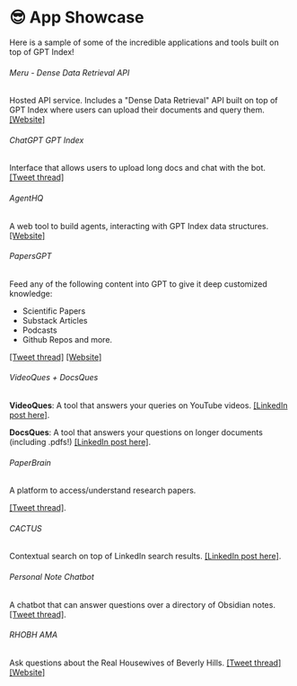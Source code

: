 # 😎 App Showcase

Here is a sample of some of the incredible applications and tools built on top of GPT Index! 

###### Meru - Dense Data Retrieval API

Hosted API service. Includes a "Dense Data Retrieval" API built on top of GPT Index where users can upload their documents and query them.
[[Website]](https://www.usemeru.com/densedataretrieval)

###### ChatGPT GPT Index

Interface that allows users to upload long docs and chat with the bot.
[[Tweet thread]](https://twitter.com/s_jobs6/status/1618346125697875968?s=20&t=RJhQu2mD0-zZNGfq65xodA)

###### AgentHQ

A web tool to build agents, interacting with GPT Index data structures.[[Website]](https://app.agent-hq.io/)


###### PapersGPT

Feed any of the following content into GPT to give it deep customized knowledge:
- Scientific Papers
- Substack Articles
- Podcasts
- Github Repos
and more.

[[Tweet thread]](https://twitter.com/thejessezhang/status/1615390646763945991?s=20&t=eHvhmIaaaoYFyPSzDRNGtA)
[[Website]](https://jessezhang.org/llmdemo)

###### VideoQues + DocsQues

**VideoQues**: A tool that answers your queries on YouTube videos. 
[[LinkedIn post here]](https://www.linkedin.com/posts/ravidesetty_ai-ml-dl-activity-7020599110953050112-EJA_/?utm_source=share&utm_medium=member_desktop).

**DocsQues**: A tool that answers your questions on longer documents (including .pdfs!)
[[LinkedIn post here]](https://www.linkedin.com/posts/ravidesetty_artificialintelligence-machinelearning-recruiters-activity-7016972785293946880-rhKC?utm_source=share&utm_medium=member_desktop).

###### PaperBrain

A platform to access/understand research papers.

[[Tweet thread]](https://twitter.com/mdarshad1000/status/1619824637898264578?s=20&t=eHvhmIaaaoYFyPSzDRNGtA).


###### CACTUS
Contextual search on top of LinkedIn search results. 
[[LinkedIn post here]](https://www.linkedin.com/posts/mathewteoh_chromeextension-chatgpt-python-activity-7019362515566403584-ryqW?utm_source=share&utm_medium=member_desktop).


###### Personal Note Chatbot
A chatbot that can answer questions over a directory of Obsidian notes. 
[[Tweet thread]](https://twitter.com/Sarah_A_Bentley/status/1611069576099336207?s=20&t=IjPLK3msACQjEBYxJJxj4w).


###### RHOBH AMA

Ask questions about the Real Housewives of Beverly Hills.
[[Tweet thread]](https://twitter.com/YourBuddyConner/status/1616504644439789568?s=20&t=bCHa3im7mjoIXLuKo5PttQ)
[[Website]](https://realhousewivesai.com/)





